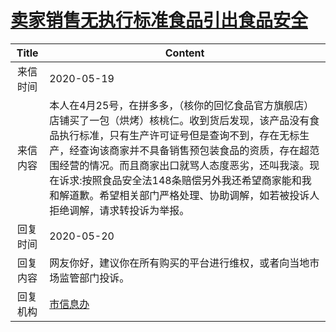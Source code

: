 # <a href="http://www.shangluo.gov.cn/zmhd/ldxxxx.jsp?urltype=leadermail.LeaderMailContentUrl&wbtreeid=1112&leadermailid=5870">卖家销售无执行标准食品引出食品安全</a>
|Title|Content|
|:---:|---|
|来信时间|2020-05-19|
|来信内容|本人在4月25号，在拼多多，（核你的回忆食品官方旗舰店）店铺买了一包（烘烤）核桃仁。收到货后发现，该产品没有食品执行标准，只有生产许可证号但是查询不到，存在无标生产，经查询该商家并不具备销售预包装食品的资质，存在超范围经营的情况。而且商家出口就骂人态度恶劣，还叫我滚。现在诉求:按照食品安全法148条赔偿另外我还希望商家能和我和解道歉。希望相关部门严格处理、协助调解，如若被投诉人拒绝调解，请求转投诉为举报。|
|回复时间|2020-05-20|
|回复内容|网友你好，建议你在所有购买的平台进行维权，或者向当地市场监管部门投诉。|
|回复机构|<a href="../../categories/agencies/市信息办.md">市信息办</a>|